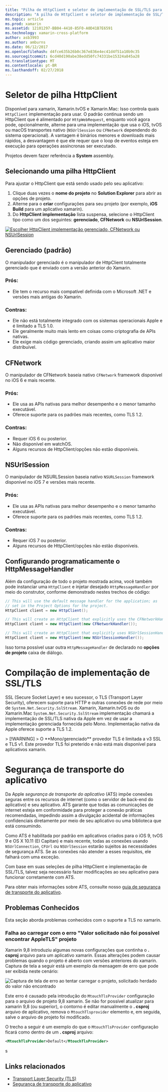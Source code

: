 ```yaml
---
title: "Pilha de HttpClient e seletor de implementação de SSL/TLS para iOS/macOS"
description: "A pilha de HttpClient e seletor de implementação de SSL/TLS determina a implementação de HttpClient e SSL/TLS que será usada pelo aplicativo Xamarin iOS, tvOS ou macOS."
ms.topic: article
ms.prod: xamarin
ms.assetid: 12101297-BB04-4410-85F0-A0D41B7E6591
ms.technology: xamarin-cross-platform
author: asb3993
ms.author: amburns
ms.date: 06/12/2017
ms.openlocfilehash: d4fce635b26b0c367e836e4ec41d4f51a10b9c35
ms.sourcegitcommit: 6cd40d190abe38edd50fc74331be15324a845a28
ms.translationtype: MT
ms.contentlocale: pt-BR
ms.lasthandoff: 02/27/2018
---
```

# <a name="httpclient-stack-selector"></a>Seletor de pilha HttpClient

Disponível para xamarin, Xamarin.tvOS e Xamarin.Mac: Isso controla quais `HttpClient` implementação para usar. O padrão continua sendo um HttpClient que é alimentado por `HttpWebRequest`, enquanto você agora pode, opcionalmente, alterne para uma implementação que usa o iOS, tvOS ou macOS transportes nativo (`NSUrlSession` ou `CFNetwork` dependendo do sistema operacional). A vantagem é binários menores e downloads mais rápidos, a desvantagem é que ele requer que o loop de eventos esteja em execução para operações assíncronas ser executado.

Projetos devem fazer referência a **System** assembly.

<a name="Selecting-a-HttpClient-Stack" />

## <a name="selecting-a-httpclient-stack"></a>Selecionando uma pilha HttpClient

Para ajustar o HttpClient que está sendo usado pelo seu aplicativo:

1. Clique duas vezes o **nome do projeto** no **Solution Explorer** para abrir as opções de projeto.
2. Alterne para o **criar** configurações para seu projeto (por exemplo, **iOS Build** para um aplicativo xamarin).
3. Do **HttpClient implementação** lista suspensa, selecione o HttpClient tipo como um dos seguintes: **gerenciado**, **CFNetwork** ou **NSUrlSession**.

[ ![Escolher HttpClient implementação gerenciado, CFNetwork ou NSUrlSession](http-stack-images/http-xs-sml.png)](http-stack-images/http-xs.png)

<a name="Managed" />

## <a name="managed-default"></a>Gerenciado (padrão)

O manipulador gerenciado é o manipulador de HttpClient totalmente gerenciado que é enviado com a versão anterior do Xamarin.

### <a name="pros"></a>Prós:

 - Ele tem o recurso mais compatível definida com o Microsoft .NET e versões mais antigas do Xamarin.

### <a name="cons"></a>Contras:

 - Ele não está totalmente integrado com os sistemas operacionais Apple e é limitado a TLS 1.0.
 - Ele geralmente muito mais lento em coisas como criptografia de APIs nativas.
 - Ele exige mais código gerenciado, criando assim um aplicativo maior distribuível.

<a name="CFNetwork" />

## <a name="cfnetwork"></a>CFNetwork

O manipulador de CFNetwork baseia nativo `CFNetwork` framework disponível no iOS 6 e mais recente.

### <a name="pros"></a>Prós:

 - Ele usa as APIs nativas para melhor desempenho e o menor tamanho executável.
 - Oferece suporte para os padrões mais recentes, como TLS 1.2.

### <a name="cons"></a>Contras:

 - Requer iOS 6 ou posterior.
 - Não disponível em watchOS.
 - Alguns recursos de HttpClient/opções não estão disponíveis.

<a name="NSUrlSession" />

## <a name="nsurlsession"></a>NSUrlSession

O manipulador de NSURLSession baseia nativo `NSURLSession` framework disponível no iOS 7 e versões mais recente.

### <a name="pros"></a>Prós:

 - Ele usa as APIs nativas para melhor desempenho e o menor tamanho executável.
 - Oferece suporte para os padrões mais recentes, como TLS 1.2.

### <a name="cons"></a>Contras:

 - Requer iOS 7 ou posterior.
 - Alguns recursos de HttpClient/opções não estão disponíveis.


## <a name="programmatically-setting-the-httpmessagehandler"></a>Configurando programaticamente o HttpMessageHandler

Além da configuração de todo o projeto mostrada acima, você também pode instanciar uma `HttpClient` e injetar desejado `HttpMessageHandler` por meio do construtor, conforme demonstrado nestes trechos de código:

```csharp
// This will use the default message handler for the application; as
// set in the Project Options for the project.
HttpClient client = new HttpClient();

// This will create an HttpClient that explicitly uses the CFNetworkHandler
HttpClient client = new HttpClient(new CFNetworkHandler());

// This will create an HttpClient that explicitly uses NSUrlSessionHandler
HttpClient client = new HttpClient(new NSUrlSessionHandler());
```

Isso torna possível usar outra `HttpMessageHandler` de declarado no **opções de projeto** caixa de diálogo.

<a name="New-SSL-TLS-implementation-build-option" />
<a name="Selecting-a-SSL-TLS-implementation" />
<a name="Apple-TLS" />

# <a name="ssltls-implementation-build"></a>Compilação de implementação de SSL/TLS

SSL (Secure Socket Layer) e seu sucessor, o TLS (Transport Layer Security), oferecem suporte para HTTP e outras conexões de rede por meio de `System.Net.Security.SslStream`. Xamarin, Xamarin.tvOS ou do Xamarin.Mac `System.Net.Security.SslStream` implementação chamará a implementação de SSL/TLS nativa da Apple em vez de usar a implementação gerenciada fornecida pelo Mono. Implementação nativa da Apple oferece suporte a TLS 1.2.

<a name="Mono" />
> [!WARNING]
> O **Mono/gerenciado** provedor TLS é limitada a v3 SSL e TLS v1. Este provedor TLS foi preterido e não está mais disponível para aplicativos xamarin. 

<a name="App-Transport-Security" />

# <a name="app-transport-security"></a>Segurança de transporte do aplicativo

Da Apple _segurança de transporte do aplicativo_ (ATS) impõe conexões seguras entre os recursos de internet (como o servidor de back-end do aplicativo) e seu aplicativo. ATS garante que todas as comunicações de internet esteja em conformidade para proteger a conexão práticas recomendadas, impedindo assim a divulgação acidental de informações confidenciais diretamente por meio de seu aplicativo ou uma biblioteca que está consumindo.

Como ATS é habilitada por padrão em aplicativos criados para o iOS 9, tvOS 9 e OS X 10.11 (El Capitan) e mais recente, todas as conexões usando `NSUrlConnection`, `CFUrl` ou `NSUrlSession` estarão sujeitos às necessidades de segurança ATS. Se as conexões não atender a esses requisitos, ele falhará com uma exceção.

Com base em suas seleções de pilha HttpClient e implementação de SSL/TLS, talvez seja necessário fazer modificações ao seu aplicativo para funcionar corretamente com ATS.

Para obter mais informações sobre ATS, consulte nosso [guia de segurança de transporte do aplicativo](~/ios/app-fundamentals/ats.md).

## <a name="known-issues"></a>Problemas Conhecidos

Esta seção aborda problemas conhecidos com o suporte a TLS no xamarin.

### <a name="project-failed-to-load-with-error-requested-value-appletls-wasnt-found"></a>Falha ao carregar com o erro "Valor solicitado não foi possível encontrar AppleTLS" projeto

Xamarin 9,8 introduziu algumas novas configurações que continha o **. csproj** arquivo para um aplicativo xamarin. Essas alterações podem causar problemas quando o projeto é aberto com versões anteriores do xamarin. Captura de tela a seguir está um exemplo da mensagem de erro que pode ser exibida neste cenário:

![Captura de tela de erro ao tentar carregar o projeto, solicitado herdado do valor não encontrado](http-stack-images/tlserror-xs.png)

Este erro é causado pela introdução do `MtouchTlsProvider` configuração para o arquivo de projeto 9,8 xamarin. Se não for possível atualizar para xamarin 9,8 (ou superior), o contorno é editar manualmente o **. csproj** arquivo de aplicativo, remova o `MtouchTlsprovider` elemento e, em seguida, salve o arquivo de projeto foi modificado.

O trecho a seguir é um exemplo do que o `MtouchTlsProvider` configuração ficará como dentro de um **. csproj** arquivo:

```xml
<MtouchTlsProvider>Default</MtouchTlsProvider>
```
s


## <a name="related-links"></a>Links relacionados

- [Transport Layer Security (TLS)](~/cross-platform/app-fundamentals/transport-layer-security.md)
- [Segurança de transporte do aplicativo](~/ios/app-fundamentals/ats.md)
